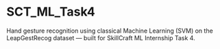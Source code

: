 # SCT_ML_Task4
Hand gesture recognition using classical Machine Learning (SVM) on the LeapGestRecog dataset — built for SkillCraft ML Internship Task 4.
